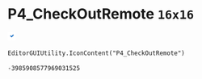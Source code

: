 # P4_CheckOutRemote `16x16`
<img src="/img/P4_CheckOutRemote.png" width=16 height=16>

``` CSharp
EditorGUIUtility.IconContent("P4_CheckOutRemote")
```
```
-3985908577969031525
```
